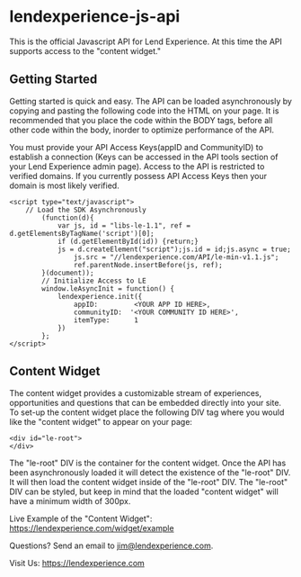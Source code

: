 lendexperience-js-api
=====================

This is the official Javascript API for Lend Experience. At this time the API supports access to the "content widget."

<h2>Getting Started</h2>

Getting started is quick and easy. The API can be loaded asynchronously by copying and pasting the following code into the HTML on your page.
It is recommended that you place the code within the BODY tags, before all other code within the body, inorder to optimize performance of the API.

You must provide your API Access Keys(appID and CommunityID) to establish a connection (Keys can be accessed in the API tools section of your
Lend Experience admin page). Access to the API is restricted to verified domains. If you currently possess API Access Keys then your domain 
is most likely verified.

````
<script type="text/javascript">
  	// Load the SDK Asynchronously
		(function(d){
			var js, id = "libs-le-1.1", ref = d.getElementsByTagName('script')[0];
			if (d.getElementById(id)) {return;}
			js = d.createElement("script");js.id = id;js.async = true;
		    	js.src = "//lendexperience.com/API/le-min-v1.1.js";
		    	ref.parentNode.insertBefore(js, ref);
		}(document));
		// Initialize Access to LE
		window.leAsyncInit = function() {
			lendexperience.init({
				appID:         <YOUR APP ID HERE>,
				communityID:  '<YOUR COMMUNITY ID HERE>',
				itemType:      1
			})
		};
</script>
````

<h2>Content Widget</h2>

The content widget provides a customizable stream of experiences, opportunities and questions that can be embedded directly into your site.
To set-up the content widget place the following DIV tag where you would like the "content widget" to appear on your page:
````
<div id="le-root">
</div>

````
The "le-root" DIV is the container for the content widget. Once the API has been asynchronously loaded it will detect the 
existence of the "le-root" DIV. It will then load the content widget inside of the "le-root" DIV. The "le-root" DIV
can be styled, but keep in mind that the loaded "content widget" will have a minimum width of 300px.

Live Example of the "Content Widget":<br/>
<a href="https://lendexperience.com/widget/example">https://lendexperience.com/widget/example</a>

Questions?
Send an email to <a href="mailto:jim@lendexperience.com">jim@lendexperience.com</a>.

Visit Us:
<a href="https://lendexperience.com/le">https://lendexperience.com</a>
